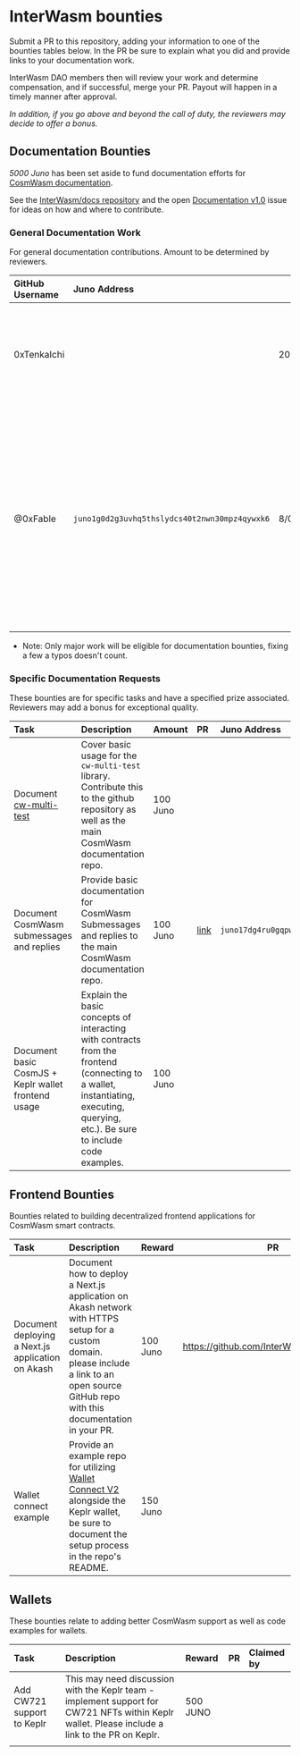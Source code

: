 # InterWasm bounties

Submit a PR to this repository, adding your information to one of the bounties tables below. In the PR be sure to explain what you did and provide links to your documentation work.

InterWasm DAO members then will review your work and determine compensation, and if successful, merge your PR. Payout will happen in a timely manner after approval.

_In addition, if you go above and beyond the call of duty, the reviewers may decide to offer a bonus._

## Documentation Bounties

_5000 Juno_ has been set aside to fund documentation efforts for [CosmWasm documentation](https://docs.cosmwasm.com/docs/1.0/).

See the [InterWasm/docs repository](https://github.com/InterWasm/docs) and the open [Documentation v1.0](https://github.com/InterWasm/DAO/issues/35) issue for ideas on how and where to contribute.

### General Documentation Work

For general documentation contributions. Amount to be determined by reviewers.

| GitHub Username | Juno Address | Date | Description of work |
| :-------------- | :----------- | ---- | :------------------ |
|         0xTenkaIchi        |              | 2022.02.15     |       Translate CosmWasm Doc page into both Simplified Chinese and Traditional Chinese              |
| @0xFable | `juno1g0d2g3uvhq5thslydcs40t2nwn30mpz4qywxk6` | 8/02/2022 | Cover basic usage for the `cw-multi-test` library as well as some platform specific tips to save time. Covered concepts such as contract mocking and third-party interactions. [Link](https://github.com/InterWasm/docs/pull/321)|

- Note: Only major work will be eligible for documentation bounties, fixing a few a typos doesn't count.

### Specific Documentation Requests

These bounties are for specific tasks and have a specified prize associated. Reviewers may add a bonus for exceptional quality.

| Task                                                             | Description                                                                                                                                                                      | Amount   | PR     |Juno Address |
| :--------------------------------------------------------------- | :------------------------------------------------------------------------------------------------------------------------------------------------------------------------------- | :------- | :---- | :----------- |
| Document [cw-multi-test](https://crates.io/crates/cw-multi-test) | Cover basic usage for the `cw-multi-test` library. Contribute this to the github repository as well as the main CosmWasm documentation repo.                                     | 100 Juno |       |              |
| Document CosmWasm submessages and replies                        | Provide basic documentation for CosmWasm Submessages and replies to the main CosmWasm documentation repo.                                                                        | 100 Juno | [link](https://github.com/InterWasm/docs/pull/322) | `juno17dg4ru0gqpwkvcxcyg4nfc6j8esv6kvtrqn29k` |
| Document basic CosmJS + Keplr wallet frontend usage              | Explain the basic concepts of interacting with contracts from the frontend (connecting to a wallet, instantiating, executing, querying, etc.). Be sure to include code examples. | 100 Juno |       |              |

## Frontend Bounties

Bounties related to building decentralized frontend applications for CosmWasm smart contracts.

| Task                                              | Description                                                                                                                                                                                 | Reward   | PR  | Claimed by |
| :------------------------------------------------ | :------------------------------------------------------------------------------------------------------------------------------------------------------------------------------------------ | :------- | --- | :--------- |
| Document deploying a Next.js application on Akash | Document how to deploy a Next.js application on Akash network with HTTPS setup for a custom domain. please include a link to an open source GitHub repo with this documentation in your PR. | 100 Juno |  https://github.com/InterWasm/DAO/pull/70   |    @0xFable `juno1g0d2g3uvhq5thslydcs40t2nwn30mpz4qywxk6`  |
| Wallet connect example                            | Provide an example repo for utilizing [Wallet Connect V2](https://walletconnect.com) alongside the Keplr wallet, be sure to document the setup process in the repo's README.                | 150 Juno |     |            |

## Wallets

These bounties relate to adding better CosmWasm support as well as code examples for wallets.

| Task                       | Description                                                                                                                                    | Reward   | PR  | Claimed by |
| :------------------------- | :--------------------------------------------------------------------------------------------------------------------------------------------- | :------- | --- | :--------- |
| Add CW721 support to Keplr | This may need discussion with the Keplr team - implement support for CW721 NFTs within Keplr wallet. Please include a link to the PR on Keplr. | 500 JUNO |     |            |
|                            |                                                                                                                                                |          |     |            |
